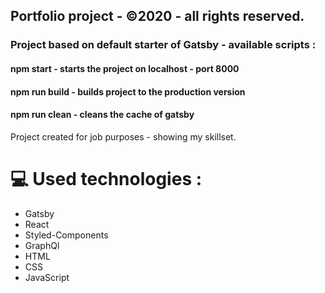 <h2> Portfolio project - ©2020 - all rights reserved.</h2>

<h3> Project based on default starter of Gatsby - available scripts :</h3>

<h4> npm start - starts the project on localhost - port 8000</h4>

<h4> npm run build - builds project to the production version</h4>

<h4> npm run clean - cleans the cache of gatsby</h4>

<p >Project created for job purposes - showing my skillset.</p>

<h1 >💻 Used technologies :</h1>
<ul>
  <li>Gatsby</li>
  <li>React</li>
  <li>Styled-Components</li>
  <li>GraphQl</li>
  <li>HTML</li>
  <li>CSS</li>
  <li>JavaScript</li>
</ul>
